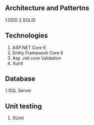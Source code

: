 ## Architecture and Pattertns

1.DDD
2.SOLID


## Technologies

1. ASP.NET Core 6
2. Entity Framework Core 6
3. Asp .net core Validation
4. Xunit


## Database

1.SQL Server

## Unit testing

1. XUnit


